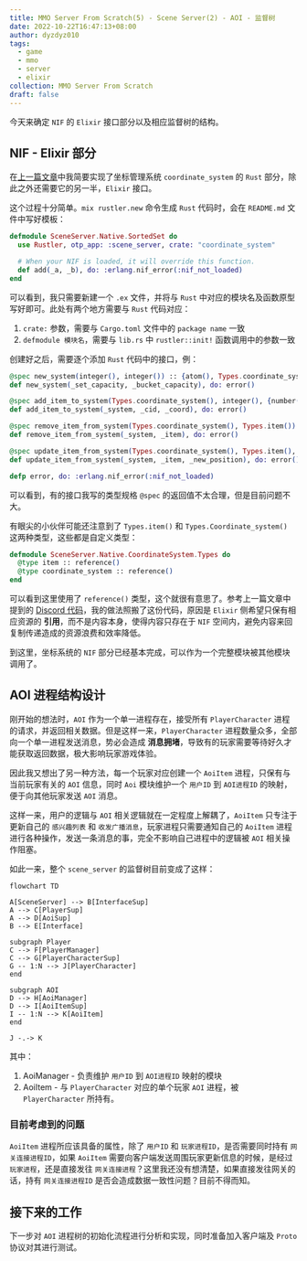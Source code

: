 ```yaml
---
title: MMO Server From Scratch(5) - Scene Server(2) - AOI - 监督树
date: 2022-10-22T16:47:13+08:00
author: dyzdyz010
tags:
  - game
  - mmo
  - server
  - elixir
collection: MMO Server From Scratch
draft: false
---
```


今天来确定 `NIF` 的 `Elixir` 接口部分以及相应监督树的结构。

## NIF - Elixir 部分

在[上一篇文章](20221016-mmo-server-from-scratch(4)-scene-server-aoi-data-structure.md)中我简要实现了坐标管理系统 `coordinate_system` 的 `Rust` 部分，除此之外还需要它的另一半，`Elixir` 接口。

这个过程十分简单。`mix rustler.new` 命令生成 `Rust` 代码时，会在 `README.md` 文件中写好模板：

```elixir
defmodule SceneServer.Native.SortedSet do
  use Rustler, otp_app: :scene_server, crate: "coordinate_system"

  # When your NIF is loaded, it will override this function.
  def add(_a, _b), do: :erlang.nif_error(:nif_not_loaded)
end
```

可以看到，我只需要新建一个 `.ex` 文件，并将与 `Rust` 中对应的模块名及函数原型写好即可。此处有两个地方需要与 `Rust` 代码对应：

1. `crate:` 参数，需要与 `Cargo.toml` 文件中的 `package name` 一致
2. `defmodule 模块名`，需要与 `lib.rs` 中 `rustler::init!` 函数调用中的参数一致

创建好之后，需要逐个添加 `Rust` 代码中的接口，例：

```elixir
@spec new_system(integer(), integer()) :: {atom(), Types.coordinate_system()}
def new_system(_set_capacity, _bucket_capacity), do: error()

@spec add_item_to_system(Types.coordinate_system(), integer(), {number(), number(), number()}) :: {:ok, Types.item()} | {:err, atom()}
def add_item_to_system(_system, _cid, _coord), do: error()

@spec remove_item_from_system(Types.coordinate_system(), Types.item()) :: {:ok, {integer(), integer(), integer()}} | {:err, atom()}
def remove_item_from_system(_system, _item), do: error()

@spec update_item_from_system(Types.coordinate_system(), Types.item(), tuple()) :: {{integer(), integer(), integer()}, atom()}
def update_item_from_system(_system, _item, _new_position), do: error()

defp error, do: :erlang.nif_error(:nif_not_loaded)
```

可以看到，有的接口我写的类型规格 `@spec` 的返回值不太合理，但是目前问题不大。

有眼尖的小伙伴可能还注意到了 `Types.item()` 和 `Types.Coordinate_system()` 这两种类型，这些都是自定义类型：

```elixir
defmodule SceneServer.Native.CoordinateSystem.Types do
  @type item :: reference()
  @type coordinate_system :: reference()
end
```

可以看到这里使用了 `reference()` 类型，这个就很有意思了。参考上一篇文章中提到的 [Discord 代码](https://github.com/discord/sorted_set_nif)，我的做法照搬了这份代码，原因是 `Elixir` 侧希望只保有相应资源的 **引用**，而不是内容本身，使得内容只存在于 `NIF` 空间内，避免内容来回复制传递造成的资源浪费和效率降低。

到这里，坐标系统的 `NIF` 部分已经基本完成，可以作为一个完整模块被其他模块调用了。

## AOI 进程结构设计

刚开始的想法时，`AOI` 作为一个单一进程存在，接受所有 `PlayerCharacter` 进程的请求，并返回相关数据。但是这样一来，`PlayerCharacter` 进程数量众多，全部向一个单一进程发送消息，势必会造成 **消息拥堵**，导致有的玩家需要等待好久才能获取返回数据，极大影响玩家游戏体验。

因此我又想出了另一种方法，每一个玩家对应创建一个 `AoiItem` 进程，只保有与当前玩家有关的 `AOI` 信息，同时 `Aoi` 模块维护一个 `用户ID` 到 `AOI进程ID` 的映射，便于向其他玩家发送 `AOI` 消息。

这样一来，用户的逻辑与 `AOI` 相关逻辑就在一定程度上解耦了，`AoiItem` 只专注于更新自己的 `感兴趣列表` 和 `收发广播消息`，玩家进程只需要通知自己的 `AoiItem` 进程进行各种操作，发送一条消息的事，完全不影响自己进程中的逻辑被 `AOI` 相关操作阻塞。

如此一来，整个 `scene_server` 的监督树目前变成了这样：

```mermaid
flowchart TD

A[SceneServer] --> B[InterfaceSup]
A --> C[PlayerSup]
A --> D[AoiSup]
B --> E[Interface]

subgraph Player
C --> F[PlayerManager]
C --> G[PlayerCharacterSup]
G -- 1:N --> J[PlayerCharacter]
end

subgraph AOI
D --> H[AoiManager]
D --> I[AoiItemSup]
I -- 1:N --> K[AoiItem]
end

J -.-> K
```

其中：

1. AoiManager - 负责维护 `用户ID` 到 `AOI进程ID` 映射的模块
2. AoiItem - 与 `PlayerCharacter` 对应的单个玩家 `AOI` 进程，被 `PlayerCharacter` 所持有。

### 目前考虑到的问题

`AoiItem` 进程所应该具备的属性，除了 `用户ID` 和 `玩家进程ID`，是否需要同时持有 `网关连接进程ID`，如果 `AoiItem` 需要向客户端发送周围玩家更新信息的时候，是经过 `玩家进程`，还是直接发往 `网关连接进程`？这里我还没有想清楚，如果直接发往网关的话，持有 `网关连接进程ID` 是否会造成数据一致性问题？目前不得而知。

## 接下来的工作

下一步对 `AOI` 进程树的初始化流程进行分析和实现，同时准备加入客户端及 `Proto` 协议对其进行测试。
